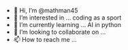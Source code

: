 - 👋 Hi, I’m @mathman45
- 👀 I’m interested in ... coding as a sport
- 🌱 I’m currently learning ... AI in python 
- 💞️ I’m looking to collaborate on ... 
- 📫 How to reach me ... 

<!---
mathman45/mathman45 is a ✨ special ✨ repository because its `README.md` (this file) appears on your GitHub profile.
You can click the Preview link to take a look at your changes.
--->
